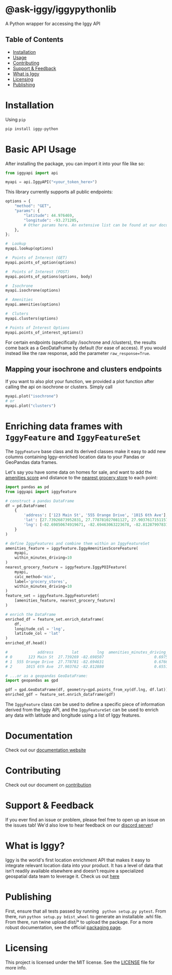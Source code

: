 # @ask-iggy/iggypythonlib

A Python wrapper for accessing the Iggy API

## Table of Contents

- [Installation](#installation)
- [Usage](#usage)
- [Contributing](#contributing)
- [Support & Feedback](#support-feedback)
- [What is Iggy](#what-is-iggy)
- [Licensing](#licensing)
- [Publishing](#licensing)

# Installation

Using `pip`

```bash
pip install iggy-python
```

# Basic API Usage

After installing the package, you can import it into your file like so:

```python
from iggyapi import api

myapi = api.IggyAPI("<your_token_here>")
```

This library currently supports all public endpoints:

```python
options = {
    "method": "GET",
    "params": {
        "latitude": 44.976469,
        "longitude": -93.271205,
        # Other params here. An extensive list can be found at our documentation
    },
};

#  Lookup
myapi.lookup(options)

#  Points of Interest (GET)
myapi.points_of_option(options)

#  Points of Interest (POST)
myapi.points_of_options(options, body)

#  Isochrone
myapi.isochrone(options)

#  Amenities
myapi.amenities(options)

#  Cluters
myapi.clusters(options)

# Points of Interest Options
myapi.points_of_interest_options()
```

For certain endpoints (specifically /isochrone and /clusters), the results come back as a GeoDataFrame by default (for ease of access). If you would instead like the raw response, add the parameter `raw_response=True`.

## Mapping your isochrone and clusters endpoints

If you want to also plot your function, we provided a plot function after calling the api on isochrone or clusters. Simply call

```python
myapi.plot("isochrone")
# or
myapi.plot("clusters")
```

# Enriching data frames with `IggyFeature` and `IggyFeatureSet`

The `IggyFeature` base class and its derived classes make it easy to add new columns containing Iggy-enriched location data to your Pandas or GeoPandas data frames.

Let's say you have some data on homes for sale, and want to add the [amenities score](https://docs.askiggy.com/reference/amenities-score-1) and distance to the [nearest grocery store](https://docs.askiggy.com/reference/points-of-interest) to each point:

```python
import pandas as pd
from iggyapi import iggyfeature

# construct a pandas DataFrame
df = pd.DataFrame(
    {
        'address': ['123 Main St', '555 Orange Drive', '1015 6th Ave'],
        'lat': [27.73926873952831, 27.778781027081127, 27.903761715115724],
        'lng': [-82.69850674919671, -82.69463063223678, -82.812879978314456]
    }
)

# define IggyFeatures and combine them within an IggyFeatureSet
amenities_feature = iggyfeature.IggyAmenitiesScoreFeature(
    myapi,
    within_minutes_driving=10
)
nearest_grocery_feature = iggyfeature.IggyPOIFeature(
    myapi,
    calc_method='min',
    label='grocery_stores',
    within_minutes_driving=10
)
feature_set = iggyfeature.IggyFeatureSet(
    [amenities_feature, nearest_grocery_feature]
)

# enrich the DataFrame
enriched_df = feature_set.enrich_dataframe(
    df,
    longitude_col = 'lng',
    latitude_col = 'lat'
)
enriched_df.head()

#             address        lat        lng  amenities_minutes_driving_10  poi_grocery_stores_min
# 0       123 Main St  27.739269 -82.698507                      0.697528                    0.69
# 1  555 Orange Drive  27.778781 -82.694631                      0.676647                    0.40
# 2      1015 6th Ave  27.903762 -82.812880                      0.655141                    0.85

# ...or as a geopandas GeoDataFrame:
import geopandas as gpd

gdf = gpd.GeoDataFrame(df, geometry=gpd.points_from_xy(df.lng, df.lat))
enriched_gdf = feature_set.enrich_dataframe(gdf)
```

The `IggyFeature` class can be used to define a specific piece of information derived from the Iggy API, and the `IggyFeatureSet` can be used to enrich any data with latitude and longitude using a list of Iggy features.

# Documentation

Check out our [documentation website](https://docs.askiggy.com/docs)

# Contributing

Check out our document on [contribution](contributing.md)

# Support & Feedback

If you ever find an issue or problem, please feel free to open up an issue on the issues tab! We'd also love to hear feedback on our [discord server](https://discord.gg/5PAgtu9Sec)!

# What is Iggy?

Iggy is the world's first location enrichment API that makes it easy to integrate relevant location data into your product. It has a level of data that isn’t readily available elsewhere and doesn’t require a specialized geospatial data team to leverage it. Check us out [here](https://www.askiggy.com/)

# Publishing

First, ensure that all tests passed by running ` python setup.py pytest`. From there, run `python setup.py bdist_wheel` to generate an installable .whl file. From there, run twine upload dist/\* to upload the package. For a more robust documentation, see the official [packaging page](https://packaging.python.org/tutorials/packaging-projects/).

# Licensing

This project is licensed under the MIT license. See the [LICENSE](LICENSE) file for more info.
